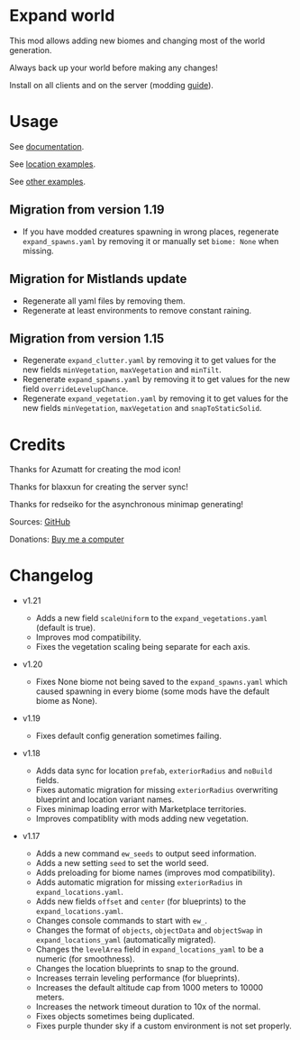 # Expand world

This mod allows adding new biomes and changing most of the world generation.

Always back up your world before making any changes!

Install on all clients and on the server (modding [guide](https://youtu.be/L9ljm2eKLrk)).

# Usage

See [documentation](https://github.com/JereKuusela/valheim-expand_world/blob/main/README.md).

See [location examples](https://github.com/JereKuusela/valheim-expand_world/blob/main/examples_locations.md).

See [other examples](https://github.com/JereKuusela/valheim-expand_world/blob/main/examples.md).

## Migration from version 1.19

- If you have modded creatures spawning in wrong places, regenerate `expand_spawns.yaml` by removing it or manually set `biome: None` when missing.

## Migration for Mistlands update

- Regenerate all yaml files by removing them.
- Regenerate at least environments to remove constant raining.

## Migration from version 1.15

- Regenerate `expand_clutter.yaml` by removing it to get values for the new fields `minVegetation`, `maxVegetation` and `minTilt`.
- Regenerate `expand_spawns.yaml` by removing it to get values for the new field `overrideLevelupChance`.
- Regenerate `expand_vegetation.yaml` by removing it to get values for the new fields `minVegetation`, `maxVegetation` and `snapToStaticSolid`.

# Credits

Thanks for Azumatt for creating the mod icon!

Thanks for blaxxun for creating the server sync!

Thanks for redseiko for the asynchronous minimap generating!

Sources: [GitHub](https://github.com/JereKuusela/valheim-infinity_hammer)

Donations: [Buy me a computer](https://www.buymeacoffee.com/jerekuusela)

# Changelog

- v1.21
  - Adds a new field `scaleUniform` to the `expand_vegetations.yaml` (default is true).
  - Improves mod compatibility.
  - Fixes the vegetation scaling being separate for each axis.

- v1.20
  - Fixes None biome not being saved to the `expand_spawns.yaml` which caused spawning in every biome (some mods have the default biome as None).

- v1.19
  - Fixes default config generation sometimes failing.

- v1.18
  - Adds data sync for location `prefab`, `exteriorRadius` and `noBuild` fields.
  - Fixes automatic migration for missing `exteriorRadius` overwriting blueprint and location variant names.
  - Fixes minimap loading error with Marketplace territories.
  - Improves compatiblity with mods adding new vegetation.

- v1.17
  - Adds a new command `ew_seeds` to output seed information.
  - Adds a new setting `seed` to set the world seed.
  - Adds preloading for biome names (improves mod compatibility).
  - Adds automatic migration for missing `exteriorRadius` in `expand_locations.yaml`.	
  - Adds new fields `offset` and `center` (for blueprints) to the `expand_locations.yaml`.
  - Changes console commands to start with `ew_`.
  - Changes the format of `objects`, `objectData` and `objectSwap` in `expand_locations_yaml` (automatically migrated).
  - Changes the `levelArea` field in `expand_locations_yaml` to be a numeric (for smoothness).
  - Changes the location blueprints to snap to the ground.
  - Increases terrain leveling performance (for blueprints).
  - Increases the default altitude cap from 1000 meters to 10000 meters.
  - Increases the network timeout duration to 10x of the normal.
  - Fixes objects sometimes being duplicated.
  - Fixes purple thunder sky if a custom environment is not set properly.
